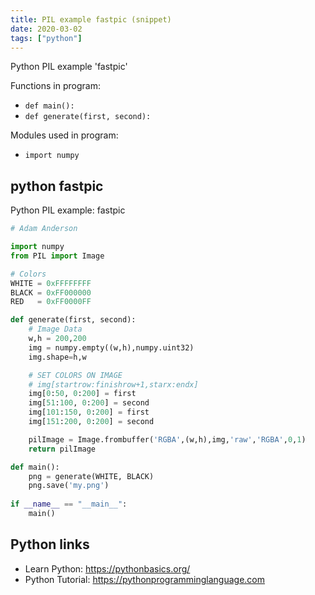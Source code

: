 ```yaml
---
title: PIL example fastpic (snippet)
date: 2020-03-02
tags: ["python"]
---
```

Python PIL example 'fastpic'

Functions in program: 
* `def main():`
* `def generate(first, second):`

Modules used in program: 
* `import numpy`

## python fastpic

Python PIL example: fastpic

```python
# Adam Anderson

import numpy
from PIL import Image

# Colors
WHITE = 0xFFFFFFFF
BLACK = 0xFF000000
RED   = 0xFF0000FF

def generate(first, second):
    # Image Data
    w,h = 200,200
    img = numpy.empty((w,h),numpy.uint32)
    img.shape=h,w

    # SET COLORS ON IMAGE
    # img[startrow:finishrow+1,starx:endx]
    img[0:50, 0:200] = first
    img[51:100, 0:200] = second
    img[101:150, 0:200] = first
    img[151:200, 0:200] = second

    pilImage = Image.frombuffer('RGBA',(w,h),img,'raw','RGBA',0,1)    
    return pilImage

def main():
    png = generate(WHITE, BLACK)
    png.save('my.png')
    
if __name__ == "__main__":
    main()

```

## Python links

- Learn Python: https://pythonbasics.org/
- Python Tutorial: https://pythonprogramminglanguage.com
